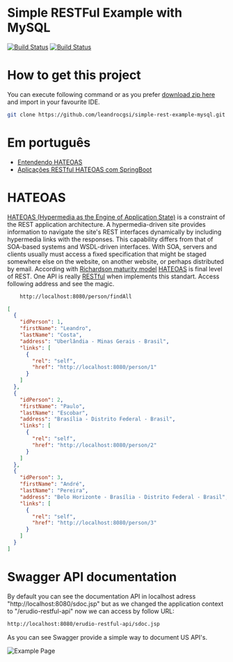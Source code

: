 # Simple RESTFul Example with MySQL

[![Build Status](https://travis-ci.org/leandrocgsi/simple-rest-example-mysql.svg?branch=master)](https://travis-ci.org/leandrocgsi/simple-rest-example-mysql)
[![Build Status](https://circleci.com/gh/leandrocgsi/simple-rest-example-mysql.svg?&style=shield)](https://circleci.com/gh/leandrocgsi/simple-rest-example-mysql/)

# How to get this project

You can execute following command or as you prefer [download zip here](https://github.com/leandrocgsi/simple-rest-example-mysql/archive/master.zip) and import in your favourite IDE.

```sh
git clone https://github.com/leandrocgsi/simple-rest-example-mysql.git
```

# Em português

* [Entendendo HATEOAS](http://www.semeru.com.br/blog/entendendo_hateoas/)
* [Aplicações RESTful HATEOAS com SpringBoot](http://www.semeru.com.br/blog/aplicacoes-restfull-hateoas-com-springboot/)

# HATEOAS

[HATEOAS (Hypermedia as the Engine of Application State)](https://spring.io/understanding/HATEOAS) is a constraint of the REST application architecture. A hypermedia-driven site provides information to navigate the site's REST interfaces dynamically by including hypermedia links with the responses. This capability differs from that of SOA-based systems and WSDL-driven interfaces. With SOA, servers and clients usually must access a fixed specification that might be staged somewhere else on the website, on another website, or perhaps distributed by email. According with [Richardson maturity model](http://martinfowler.com/articles/richardsonMaturityModel.html) [HATEOAS](https://spring.io/understanding/HATEOAS) is final level of REST. One API is really [RESTful](https://en.wikipedia.org/wiki/Representational_state_transfer) when implements this standart. Access following address and see the magic.

```bash
	http://localhost:8080/person/findAll
```

```json
[
  {
    "idPerson": 1,
    "firstName": "Leandro",
    "lastName": "Costa",
    "address": "Uberlândia - Minas Gerais - Brasil",
    "links": [
      {
        "rel": "self",
        "href": "http://localhost:8080/person/1"
      }
    ]
  },
  {
    "idPerson": 2,
    "firstName": "Paulo",
    "lastName": "Escobar",
    "address": "Brasília - Distrito Federal - Brasil",
    "links": [
      {
        "rel": "self",
        "href": "http://localhost:8080/person/2"
      }
    ]
  },
  {
    "idPerson": 3,
    "firstName": "André",
    "lastName": "Pereira",
    "address": "Belo Horizonte - Brasília - Distrito Federal - Brasil",
    "links": [
      {
        "rel": "self",
        "href": "http://localhost:8080/person/3"
      }
    ]
  }
]
```

# Swagger API documentation 

By default you can see the documentation API in localhost adress "http://localhost:8080/sdoc.jsp" but as we changed the application context to "/erudio-restful-api" now we can access by follow URL:

```sh
http://localhost:8080/erudio-restful-api/sdoc.jsp
```

As you can see Swagger provide a simple way to document US API's.

![Example Page](https://github.com/leandrocgsi/simple-rest-example-mysql/blob/master/img/api-documentation.png?raw=true)

